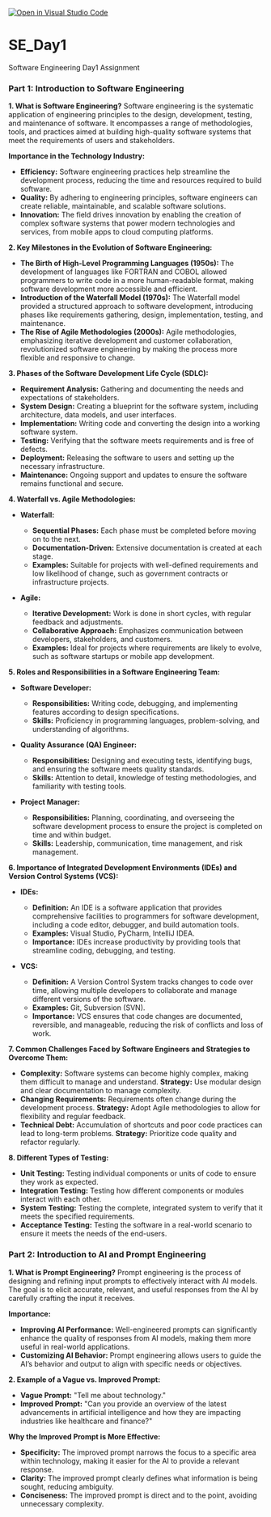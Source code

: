 [![Open in Visual Studio Code](https://classroom.github.com/assets/open-in-vscode-2e0aaae1b6195c2367325f4f02e2d04e9abb55f0b24a779b69b11b9e10269abc.svg)](https://classroom.github.com/online_ide?assignment_repo_id=15559524&assignment_repo_type=AssignmentRepo)
# SE_Day1
Software Engineering Day1 Assignment

### Part 1: Introduction to Software Engineering

**1. What is Software Engineering?**
Software engineering is the systematic application of engineering principles to the design, development, testing, and maintenance of software. It encompasses a range of methodologies, tools, and practices aimed at building high-quality software systems that meet the requirements of users and stakeholders.

**Importance in the Technology Industry:**
- **Efficiency:** Software engineering practices help streamline the development process, reducing the time and resources required to build software.
- **Quality:** By adhering to engineering principles, software engineers can create reliable, maintainable, and scalable software solutions.
- **Innovation:** The field drives innovation by enabling the creation of complex software systems that power modern technologies and services, from mobile apps to cloud computing platforms.

**2. Key Milestones in the Evolution of Software Engineering:**
- **The Birth of High-Level Programming Languages (1950s):** The development of languages like FORTRAN and COBOL allowed programmers to write code in a more human-readable format, making software development more accessible and efficient.
- **Introduction of the Waterfall Model (1970s):** The Waterfall model provided a structured approach to software development, introducing phases like requirements gathering, design, implementation, testing, and maintenance.
- **The Rise of Agile Methodologies (2000s):** Agile methodologies, emphasizing iterative development and customer collaboration, revolutionized software engineering by making the process more flexible and responsive to change.

**3. Phases of the Software Development Life Cycle (SDLC):**
- **Requirement Analysis:** Gathering and documenting the needs and expectations of stakeholders.
- **System Design:** Creating a blueprint for the software system, including architecture, data models, and user interfaces.
- **Implementation:** Writing code and converting the design into a working software system.
- **Testing:** Verifying that the software meets requirements and is free of defects.
- **Deployment:** Releasing the software to users and setting up the necessary infrastructure.
- **Maintenance:** Ongoing support and updates to ensure the software remains functional and secure.

**4. Waterfall vs. Agile Methodologies:**
- **Waterfall:**
  - **Sequential Phases:** Each phase must be completed before moving on to the next.
  - **Documentation-Driven:** Extensive documentation is created at each stage.
  - **Examples:** Suitable for projects with well-defined requirements and low likelihood of change, such as government contracts or infrastructure projects.

- **Agile:**
  - **Iterative Development:** Work is done in short cycles, with regular feedback and adjustments.
  - **Collaborative Approach:** Emphasizes communication between developers, stakeholders, and customers.
  - **Examples:** Ideal for projects where requirements are likely to evolve, such as software startups or mobile app development.

**5. Roles and Responsibilities in a Software Engineering Team:**
- **Software Developer:**
  - **Responsibilities:** Writing code, debugging, and implementing features according to design specifications.
  - **Skills:** Proficiency in programming languages, problem-solving, and understanding of algorithms.

- **Quality Assurance (QA) Engineer:**
  - **Responsibilities:** Designing and executing tests, identifying bugs, and ensuring the software meets quality standards.
  - **Skills:** Attention to detail, knowledge of testing methodologies, and familiarity with testing tools.

- **Project Manager:**
  - **Responsibilities:** Planning, coordinating, and overseeing the software development process to ensure the project is completed on time and within budget.
  - **Skills:** Leadership, communication, time management, and risk management.

**6. Importance of Integrated Development Environments (IDEs) and Version Control Systems (VCS):**
- **IDEs:**
  - **Definition:** An IDE is a software application that provides comprehensive facilities to programmers for software development, including a code editor, debugger, and build automation tools.
  - **Examples:** Visual Studio, PyCharm, IntelliJ IDEA.
  - **Importance:** IDEs increase productivity by providing tools that streamline coding, debugging, and testing.

- **VCS:**
  - **Definition:** A Version Control System tracks changes to code over time, allowing multiple developers to collaborate and manage different versions of the software.
  - **Examples:** Git, Subversion (SVN).
  - **Importance:** VCS ensures that code changes are documented, reversible, and manageable, reducing the risk of conflicts and loss of work.

**7. Common Challenges Faced by Software Engineers and Strategies to Overcome Them:**
- **Complexity:** Software systems can become highly complex, making them difficult to manage and understand. **Strategy:** Use modular design and clear documentation to manage complexity.
- **Changing Requirements:** Requirements often change during the development process. **Strategy:** Adopt Agile methodologies to allow for flexibility and regular feedback.
- **Technical Debt:** Accumulation of shortcuts and poor code practices can lead to long-term problems. **Strategy:** Prioritize code quality and refactor regularly.

**8. Different Types of Testing:**
- **Unit Testing:** Testing individual components or units of code to ensure they work as expected.
- **Integration Testing:** Testing how different components or modules interact with each other.
- **System Testing:** Testing the complete, integrated system to verify that it meets the specified requirements.
- **Acceptance Testing:** Testing the software in a real-world scenario to ensure it meets the needs of the end-users.

### Part 2: Introduction to AI and Prompt Engineering

**1. What is Prompt Engineering?**
Prompt engineering is the process of designing and refining input prompts to effectively interact with AI models. The goal is to elicit accurate, relevant, and useful responses from the AI by carefully crafting the input it receives.

**Importance:**
- **Improving AI Performance:** Well-engineered prompts can significantly enhance the quality of responses from AI models, making them more useful in real-world applications.
- **Customizing AI Behavior:** Prompt engineering allows users to guide the AI’s behavior and output to align with specific needs or objectives.

**2. Example of a Vague vs. Improved Prompt:**

- **Vague Prompt:** "Tell me about technology."
- **Improved Prompt:** "Can you provide an overview of the latest advancements in artificial intelligence and how they are impacting industries like healthcare and finance?"

**Why the Improved Prompt is More Effective:**
- **Specificity:** The improved prompt narrows the focus to a specific area within technology, making it easier for the AI to provide a relevant response.
- **Clarity:** The improved prompt clearly defines what information is being sought, reducing ambiguity.
- **Conciseness:** The improved prompt is direct and to the point, avoiding unnecessary complexity.

